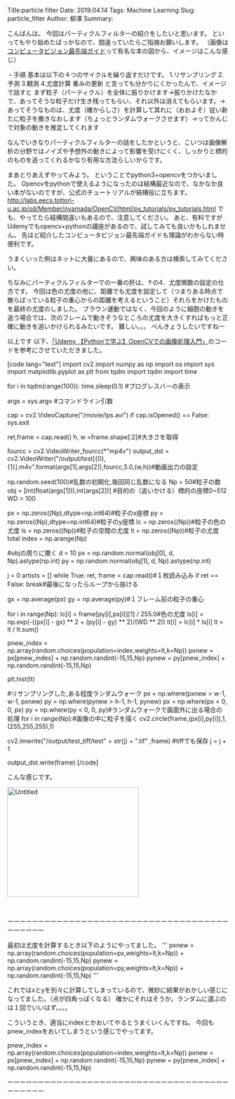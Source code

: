 Title:particle filter
Date: 2019.04.14
Tags: Machine Learning
Slug: particle_filter
Author: 柳澤
Summary:

こんばんは。
今回はパーティクルフィルターの紹介をしたいと思います。
といってもやり始めたばっかなので、間違っていたらご指摘お願いします。
（画像は<a href="https://www.amazon.co.jp/%E3%82%B3%E3%83%B3%E3%83%94%E3%83%A5%E3%83%BC%E3%82%BF%E3%83%93%E3%82%B8%E3%83%A7%E3%83%B3%E6%9C%80%E5%85%88%E7%AB%AF%E3%82%AC%E3%82%A4%E3%83%891-CVIM%E3%83%81%E3%83%A5%E3%83%BC%E3%83%88%E3%83%AA%E3%82%A2%E3%83%AB%E3%82%B7%E3%83%AA%E3%83%BC%E3%82%BA-%E5%80%89%E7%88%AA-%E4%BA%AE/dp/4915851346">コンピュータビジョン最先端ガイド</a>って有名な本の図から、イメージはこんな感じ）

・手順
基本は以下の４つのサイクルを繰り返すだけです。
1.リサンプリング
2.予測
3.観測
4.尤度計算 重みの更新
と言っても分かりにくかったんで、イメージで話すと
まず粒子（パーティクル）を全体に振りかけます→振りかけたなかで、あってそうな粒子だけ生き残ってもらい、それ以外は消えてもらいます。→あってそうなものは、尤度（確からしさ）を計算して其れに（おおよそ）従い新たに粒子を撒きなおします（ちょっとランダムウォークさせます）→ってかんじで対象の動きを推定してくれます

なんでいきなりパーティクルフィルターの話をしたかというと、こいつは画像解析の分野ではノイズや予想外の動きによって影響を受けにくく、しっかりと標的のものを追ってくれるかなり有用な方法らしいからです。

まあとりあえずやってみよう。
ということでpython3+opencvをつかいました。
Opencvをpythonで使えるようになったのは結構最近なので、なかなか良い本がないのですが、公式のチュートリアルが結構役に立ちます。
http://labs.eecs.tottori-u.ac.jp/sd/Member/oyamada/OpenCV/html/py_tutorials/py_tutorials.html
でも、やってたら結構間違いもあるので、注意してください。
あと、有料ですがUdemyでもopencv+pythonの講座があるので、試してみても良いかもしれません。
先ほど紹介したコンピュータビジョン最先端ガイドも理論がわからない時便利です。

うまくいった例はネットに大量にあるので、興味のある方は検索してみてください。

ちなみにパーティクルフィルターでの一番の肝は、↑の4．尤度関数の設定の仕方です。
今回は色の尤度の他に、距離でも尤度を設定して（つまりある時点で散らばっている粒子の重心からの距離を考えるということ）それらをかけたものを最終の尤度のしました。
ブラウン運動ではなく、今回のように細胞の動きを追う場合では、次のフレームで動きそうなところの尤度を大きくすればもっと正確に動きを追いかけられるみたいです。
難しい。。。
べんきょうしたいですねー

以上です
以下、<a href="https://www.udemy.com/pythonopencv/">「Udemy 【Pythonで学ぶ】OpenCVでの画像処理入門」</a>のコードを参考にさせていただきました。

[code lang="text"]
import cv2
import numpy as np
import os
import sys
import matplotlib.pyplot as plt
from tqdm import tqdm
import time

for i in tqdm(range(100)):
time.sleep(0.1) #プログレスバーの表示

args = sys.argv #コマンドライン引数

cap = cv2.VideoCapture("/movie/lps.avi")
if cap.isOpened() == False:
sys.exit

ret,frame = cap.read()
h, w =frame.shape[:2]#大きさを取得

fourcc = cv2.VideoWriter_fourcc(*"mp4v")
output_dst = cv2.VideoWriter("/output/test[{0},{1}].m4v".format(args[1],args[2]),fourcc,5.0,(w,h))#動画出力の設定

np.random.seed(100)#乱数の初期化,毎回同じ乱数になる
Np = 50#粒子の数
obj = [int(float(args[1])),int(args[2])] #目的の（追いかける）標的の座標0~512
WD = 100

px = np.zeros((Np),dtype=np.int64)#粒子のx座標
py = np.zeros((Np),dtype=np.int64)#粒子のy座標
lc = np.zeros((Np))#粒子の色の尤度
ls = np.zeros((Np))#粒子の空間の尤度
lt = np.zeros((Np))#粒子の尤度total
index = np.arange(Np)

#objの周りに撒く
d = 10
px = np.random.normal(obj[0], d, Np).astype(np.int)
py = np.random.normal(obj[1], d, Np).astype(np.int)

j = 0
artists = []
while True:
ret, frame = cap.read()#１枚読み込み
if ret == False:
break#最後になったらループから抜ける

gx = np.average(px)
gy = np.average(py)#１フレーム前の粒子の重心

for i in range(Np):
lc[i] = frame[py[i],px[i]][1] / 255.0#色の尤度
ls[i] = np.exp(-((px[i] - gx) ** 2 + (py[i] - gy) ** 2)/(WD ** 2))
lt[i] = lc[i] * ls[i]
lt = lt / lt.sum()

pnew_index = np.array(random.choices(population=index,weights=lt,k=Np))
pxnew = px[pnew_index] + np.random.randint(-15,15,Np)
pynew = py[pnew_index] + np.random.randint(-15,15,Np)

plt.hist(lt)

#リサンプリングした,ある程度ランダムウォーク
px = np.where(pxnew > w-1, w-1, pxnew)
py = np.where(pynew > h-1, h-1, pynew)
px = np.where(px < 0, 0, px)
py = np.where(py < 0, 0, py)#ランダムウォークで画面外に出る場合の処理
for i in range(Np):#画像の中に粒子を描く
cv2.circle(frame,(px[i],py[i]),1,(255,255,255),1)

cv2.imwrite("/output/test_tiff/test" + str(j) + ".tif" ,frame) #tiffでも保存
j = j + 1

output_dst.write(frame)
[/code]

こんな感じです。

<img class="alignnone size-full wp-image-192" src="https://pythonoum.files.wordpress.com/2018/10/untitled.gif" alt="Untitled" width="300" height="250" />

 

ーーーーーーーーーーーーーーーーーーーーーーーーーーーーーーーーーーーーーーーーーー

最初は尤度を計算するとき以下のようにやってました。
'''
pxnew = np.array(random.choices(population=px,weights=lt,k=Np)) + np.random.randint(-15,15,Np)
pynew = np.array(random.choices(population=py,weights=lt,k=Np)) + np.random.randint(-15,15,Np)
'''

これではxとyを別々に計算してしまっているので、微妙に結果がおかしい感じになってました。（点が四角っぽくなる）
確かにそれはそうか。ランダムに選ぶのは１回でいいはず。。。。

こういうとき、適当にindexとかおいてやるとうまくいくんですね。
今回もpnew_indexをおいてしまうという感じでやってます。

pnew_index = np.array(random.choices(population=index,weights=lt,k=Np))
pxnew = px[pnew_index] + np.random.randint(-15,15,Np)
pynew = py[pnew_index] + np.random.randint(-15,15,Np)

ーーーーーーーーーーーーーーーーーーーーーーーーーーーーーーーーーーーーーーーーーー
